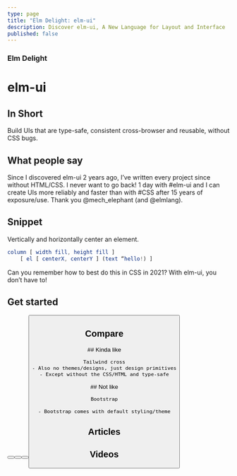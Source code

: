 ```yaml
---
type: page
title: "Elm Delight: elm-ui"
description: Discover elm-ui, A New Language for Layout and Interface
published: false
---
```


### Elm Delight
# elm-ui

<curatedBy authors="dillon,mario" />

## In Short

Build UIs that are type-safe, consistent cross-browser and reusable, without CSS bugs.

## What people say

<testimonials>
  <testimonial name="Mario" pic="path/to/pic.png">
  Since I discovered elm-ui 2 years ago, I’ve written every project since without HTML/CSS. I never want to go back!
  </testimonial>

  <testimonial name="Mark" pic="path/to/pic.png">
  1 day with #elm-ui and I can create UIs more reliably and faster than with #CSS after 15 years of exposure/use. Thank you @mech_elephant (and @elmlang).
  </testimonial>
</testimonials>

## Snippet

Vertically and horizontally center an element.

```elm
column [ width fill, height fill ]
    [ el [ centerX, centerY ] (text “hello!) ]
```

Can you remember how to best do this in CSS in 2021? With elm-ui, you don’t have to!

## Get started


<row>
  <button label="Package page" url="https://package.elm-lang.org/packages/mdgriffith/elm-ui/latest/" />
  <button label="Examples" url="https://korban.net/elm/elm-ui-patterns" />
  <button label="#elm-ui on Slack" url="https://elmlang.slack.com/archives/C4F9NBLR1" />
  <button label="Built with elm-ui" url="" />
</row>


## Compare


<row>
  <column>
    ## Kinda like

    Tailwind cross
    - Also no themes/designs, just design primitives
    - Except without the CSS/HTML and type-safe
  </column>

  <column>
    ## Not like

    Bootstrap

    - Bootstrap comes with default styling/theme
  </column>
</row>


## Articles

<articles tagged="elm-ui" limit="2" />


## Videos

<videos tagged="elm-ui" limit="3" />
